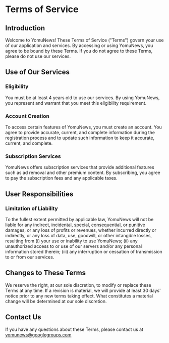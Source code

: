 # Terms of Service

## Introduction

Welcome to YomuNews! These Terms of Service ("Terms") govern your use of our application and services. By accessing or using YomuNews, you agree to be bound by these Terms. If you do not agree to these Terms, please do not use our services.

## Use of Our Services

### Eligibility

You must be at least 4 years old to use our services. By using YomuNews, you represent and warrant that you meet this eligibility requirement.

### Account Creation

To access certain features of YomuNews, you must create an account. You agree to provide accurate, current, and complete information during the registration process and to update such information to keep it accurate, current, and complete.

### Subscription Services

YomuNews offers subscription services that provide additional features such as ad removal and other premium content. By subscribing, you agree to pay the subscription fees and any applicable taxes.

## User Responsibilities

### Limitation of Liability

To the fullest extent permitted by applicable law, YomuNews will not be liable for any indirect, incidental, special, consequential, or punitive damages, or any loss of profits or revenues, whether incurred directly or indirectly, or any loss of data, use, goodwill, or other intangible losses, resulting from (i) your use or inability to use YomuNews; (ii) any unauthorized access to or use of our servers and/or any personal information stored therein; (iii) any interruption or cessation of transmission to or from our services.

## Changes to These Terms

We reserve the right, at our sole discretion, to modify or replace these Terms at any time. If a revision is material, we will provide at least 30 days' notice prior to any new terms taking effect. What constitutes a material change will be determined at our sole discretion.

## Contact Us

If you have any questions about these Terms, please contact us at [yomunews@googlegroups.com](mailto:yomunews@googlegroups.com)